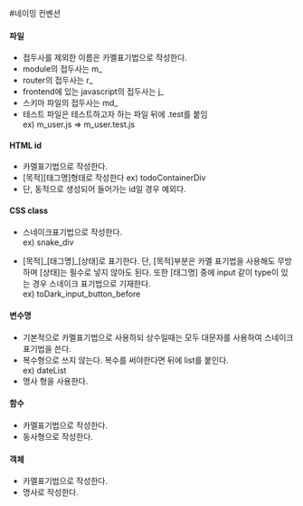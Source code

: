 #네이밍 컨벤션

#### 파일
- 접두사를 제외한 이름은 카멜표기법으로 작성한다.
- module의 접두사는 m_
- router의 접두사는  r_
- frontend에 있는 javascript의 접두사는  j_
- 스키마 파일의 접두사는  md_   
- 테스트 파일은 테스트하고자 하는 파일 뒤에 .test를 붙임   
 ex) m_user.js => m_user.test.js

#### HTML id
- 카멜표기법으로 작성한다.
- [목적][태그명]형태로 작성한다 ex) todoContainerDiv
- 단, 동적으로 생성되어 들어가는 id일 경우 예외다.
#### CSS class
- 스네이크표기법으로 작성한다.   
  ex) snake_div

- [목적]\_[태그명]\_[상태]로 표기한다. 단, [목적]부분은 카멜 표기법을 사용해도 무방하며 [상태]는 필수로 넣지 않아도 된다. 또한 [태그명] 중에 input 같이 type이 있는 경우 스네이크 표기법으로 기재한다.   
  ex) toDark_input_button_before

#### 변수명
- 기본적으로 카멜표기법으로 사용하되 상수일때는 모두 대문자를 사용하여 스네이크 표기법을 쓴다.
- 복수형으로 쓰지 않는다. 복수를 써야한다면 뒤에 list를 붙인다.   
  ex) dateList
- 명사 형을 사용한다.

#### 함수
- 카멜표기법으로 작성한다.
- 동사형으로 작성한다.

#### 객체
- 카멜표기법으로 작성한다.
- 명사로 작성한다.